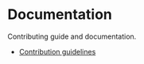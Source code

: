 # Documentation 
Contributing guide and documentation.

- [Contribution guidelines](CONTRIBUTING.md)
